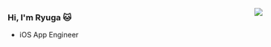 [<img src="https://github-readme-stats.vercel.app/api/top-langs/?username=garyuu09&layout=compact" align="right"/>](https://github.com/anuraghazra/github-readme-stats)

### Hi, I'm Ryuga 🐱

- iOS App Engineer




<!--
**garyuu09/garyuu09** is a ✨ _special_ ✨ repository because its `README.md` (this file) appears on your GitHub profile.

Here are some ideas to get you started:

- 🔭 I’m currently working on ...
- 🌱 I’m currently learning ...
- 👯 I’m looking to collaborate on ...
- 🤔 I’m looking for help with ...
- 💬 Ask me about ...
- 📫 How to reach me: ...
- 😄 Pronouns: ...
- ⚡ Fun fact: ...
-->
